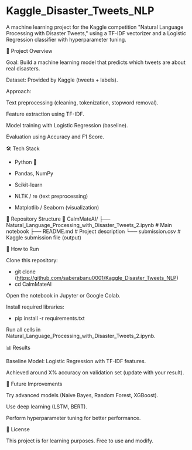 # Kaggle_Disaster_Tweets_NLP
A machine learning project for the Kaggle competition "Natural Language Processing with Disaster Tweets," using a TF-IDF vectorizer and a Logistic Regression classifier with hyperparameter tuning.

📌 Project Overview

Goal: Build a machine learning model that predicts which tweets are about real disasters.

Dataset: Provided by Kaggle (tweets + labels).

Approach:

Text preprocessing (cleaning, tokenization, stopword removal).

Feature extraction using TF-IDF.

Model training with Logistic Regression (baseline).

Evaluation using Accuracy and F1 Score.

🛠️ Tech Stack

- Python 🐍

- Pandas, NumPy

- Scikit-learn

- NLTK / re (text preprocessing)

- Matplotlib / Seaborn (visualization)

📂 Repository Structure
📁 CalmMateAI/
 ├── Natural_Language_Processing_with_Disaster_Tweets_2.ipynb   # Main notebook
 ├── README.md                                                   # Project description
 └── submission.csv                                              # Kaggle submission file (output)

🚀 How to Run

Clone this repository:

- git clone (https://github.com/saberabanu0001/Kaggle_Disaster_Tweets_NLP)
- cd CalmMateAI


Open the notebook in Jupyter or Google Colab.

Install required libraries:

  - pip install -r requirements.txt


Run all cells in Natural_Language_Processing_with_Disaster_Tweets_2.ipynb.

📊 Results

Baseline Model: Logistic Regression with TF-IDF features.

Achieved around X% accuracy on validation set (update with your result).

📌 Future Improvements

Try advanced models (Naive Bayes, Random Forest, XGBoost).

Use deep learning (LSTM, BERT).

Perform hyperparameter tuning for better performance.

📜 License

This project is for learning purposes. Free to use and modify.
